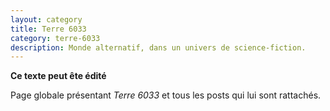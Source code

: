 ```yaml
---
layout: category
title: Terre 6033
category: terre-6033
description: Monde alternatif, dans un univers de science-fiction.
---
```


**Ce texte peut ête édité**

Page globale présentant _Terre 6033_ et tous les posts qui lui sont rattachés.
